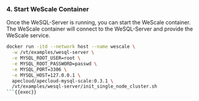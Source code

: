 ### 4. Start WeScale Container

Once the WeSQL-Server is running, you can start the WeScale container. The WeScale container will connect to the WeSQL-Server and provide the WeScale service.

```bash
docker run -itd --network host --name wescale \
  -w /vt/examples/wesql-server \
  -e MYSQL_ROOT_USER=root \
  -e MYSQL_ROOT_PASSWORD=passwd \
  -e MYSQL_PORT=3306 \
  -e MYSQL_HOST=127.0.0.1 \
  apecloud/apecloud-mysql-scale:0.3.1 \
  /vt/examples/wesql-server/init_single_node_cluster.sh
```{{exec}}